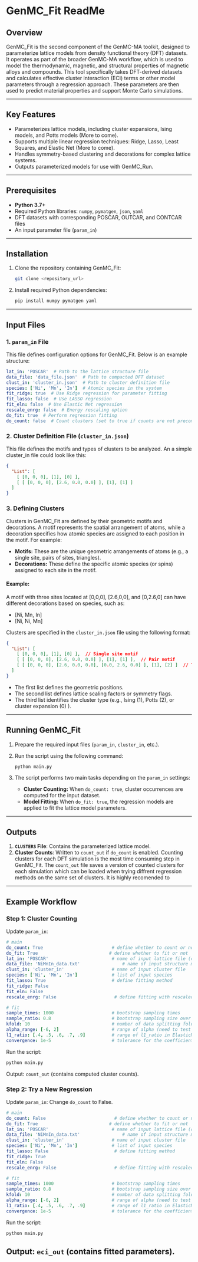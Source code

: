 # GenMC_Fit ReadMe

## Overview
GenMC_Fit is the second component of the GenMC-MA toolkit, designed to parameterize lattice models from density functional theory (DFT) datasets. It operates as part of the broader GenMC-MA workflow, which is used to model the thermodynamic, magnetic, and structural properties of magnetic alloys and compounds. This tool specifically takes DFT-derived datasets and calculates effective cluster interaction (ECI) terms or other model parameters through a regression approach. These parameters are then used to predict material properties and support Monte Carlo simulations.

---

## Key Features
- Parameterizes lattice models, including cluster expansions, Ising models, and Potts models (More to come).
- Supports multiple linear regression techniques: Ridge, Lasso, Least Squares, and Elastic Net (More to come).
- Handles symmetry-based clustering and decorations for complex lattice systems.
- Outputs parameterized models for use with GenMC_Run.

---

## Prerequisites
- **Python 3.7+**
- Required Python libraries: `numpy`, `pymatgen`, `json`, `yaml`
- DFT datasets with corresponding POSCAR, OUTCAR, and CONTCAR files
- An input parameter file (`param_in`)

---

## Installation
1. Clone the repository containing GenMC_Fit:
   ```bash
   git clone <repository_url>
   ```
2. Install required Python dependencies:
   ```bash
   pip install numpy pymatgen yaml
   ```

---

## Input Files
### 1. **`param_in` File**
This file defines configuration options for GenMC_Fit. Below is an example structure:

```yaml
lat_in: 'POSCAR'  # Path to the lattice structure file
data_file: 'data_file.json'  # Path to compacted DFT dataset
clust_in: 'cluster_in.json'  # Path to cluster definition file
species: ['Ni', 'Mn', 'In']  # Atomic species in the system
fit_ridge: true  # Use Ridge regression for parameter fitting
fit_lasso: false  # Use LASSO regression
fit_eln: false  # Use Elastic Net regression
rescale_enrg: false  # Energy rescaling option
do_fit: true  # Perform regression fitting
do_count: false  # Count clusters (set to true if counts are not precomputed)
```

### 2. **Cluster Definition File (`cluster_in.json`)**
This file defines the motifs and types of clusters to be analyzed. An a simple cluster_in file could look like this:

```json
{
  "List": [
    [ [0, 0, 0], [1], [0] ],
    [ [ [0, 0, 0], [2.6, 0.0, 0.0] ], [1], [1] ]
  ]
}
```

### 3. **Defining Clusters**
Clusters in GenMC_Fit are defined by their geometric motifs and decorations. A motif represents the spatial arrangement of atoms, while a decoration specifies how atomic species are assigned to each position in the motif. For example:

- **Motifs:** These are the unique geometric arrangements of atoms (e.g., a single site, pairs of sites, triangles).
- **Decorations:** These define the specific atomic species (or spins) assigned to each site in the motif.

#### Example:
A motif with three sites located at [0,0,0], [2.6,0,0], and [0,2.6,0] can have different decorations based on species, such as:
- [Ni, Mn, In]
- [Ni, Ni, Mn]

Clusters are specified in the `cluster_in.json` file using the following format:

```json
{
  "List": [
    [ [0, 0, 0], [1], [0] ],  // Single site motif
    [ [ [0, 0, 0], [2.6, 0.0, 0.0] ], [1], [1] ],  // Pair motif
    [ [ [0, 0, 0], [2.6, 0.0, 0.0], [0.0, 2.6, 0.0] ], [1], [2] ]  // Triangle motif
  ]
}
```
- The first list defines the geometric positions.
- The second list defines lattice scaling factors or symmetry flags.
- The third list identifies the cluster type (e.g., Ising (1), Potts (2), or cluster expansion (0) ).

---

## Running GenMC_Fit
1. Prepare the required input files (`param_in`, `cluster_in`, etc.).
2. Run the script using the following command:

   ```bash
   python main.py
   ```

3. The script performs two main tasks depending on the `param_in` settings:
   - **Cluster Counting:** When `do_count: true`, cluster occurrences are computed for the input dataset.
   - **Model Fitting:** When `do_fit: true`, the regression models are applied to fit the lattice model parameters.

---

## Outputs
1. **`CLUSTERS` File**: Contains the parameterized lattice model.
2. **Cluster Counts**: Written to `count_out` if `do_count` is enabled. Counting clusters for each DFT simulation is the most time consuming step in GenMC_Fit. The `count_out` file saves a version of counted clusters for each simulation which can be loaded when trying diffrent regression methods on the same set of clusters. It is highly recomended to 

---

## Example Workflow
### Step 1: Cluster Counting
Update `param_in`:
```yaml
# main
do_count: True                          # define whether to count or not
do_fit: True                           # define whether to fit or not
lat_in: 'POSCAR'                        # name of input lattice file (can be any pymatgen readable format)
data_file: 'NiMnIn_data.txt'                # name of input structure metadata
clust_in: 'cluster_in'                  # name of input cluster file
species: ['Ni', 'Mn', 'In']             # list of input species
fit_lasso: True                         # define fitting method
fit_ridge: False
fit_eln: False
rescale_enrg: False                      # define fitting with rescaled energy or raw energy

# fit
sample_times: 1000                      # bootstrap sampling times
sample_ratio: 0.8                       # bootstrap sampling size over input data size
kfold: 10                               # number of data splitting folds
alpha_range: [-6, 2]                    # range of alpha (need to test carefully)
l1_ratio: [.4, .5, .6, .7, .9]          # range of l1_ratio in ElasticNet (need to test)
convergence: 1e-5                       # tolerance for the coefficient optimization in Lasso/ElasticNet
```
Run the script:
```bash
python main.py
```
Output: `count_out` (contains computed cluster counts).

### Step 2: Try a New Regression
Update `param_in`:
Change `do_count` to False.
```yaml
# main
do_count: False                          # define whether to count or not
do_fit: True                           # define whether to fit or not
lat_in: 'POSCAR'                        # name of input lattice file (can be any pymatgen readable format)
data_file: 'NiMnIn_data.txt'                # name of input structure metadata
clust_in: 'cluster_in'                  # name of input cluster file
species: ['Ni', 'Mn', 'In']             # list of input species
fit_lasso: False                         # define fitting method
fit_ridge: True
fit_eln: False
rescale_enrg: False                      # define fitting with rescaled energy or raw energy

# fit
sample_times: 1000                      # bootstrap sampling times
sample_ratio: 0.8                       # bootstrap sampling size over input data size
kfold: 10                               # number of data splitting folds
alpha_range: [-6, 2]                    # range of alpha (need to test carefully)
l1_ratio: [.4, .5, .6, .7, .9]          # range of l1_ratio in ElasticNet (need to test)
convergence: 1e-5                       # tolerance for the coefficient optimization in Lasso/ElasticNet
```
Run the script:
```bash
python main.py
```
Output: `eci_out` (contains fitted parameters).
---


